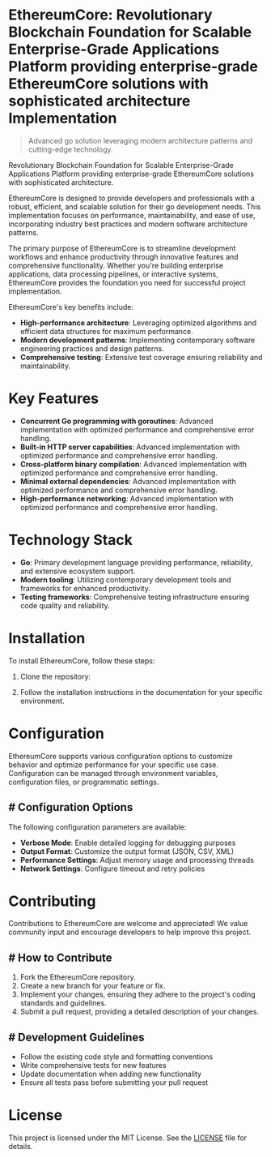 <!-- fallback_EthereumCore_20250802161521_45843 -->

# EthereumCore: Revolutionary Blockchain Foundation for Scalable Enterprise-Grade Applications Platform providing enterprise-grade EthereumCore solutions with sophisticated architecture Implementation
> Advanced go solution leveraging modern architecture patterns and cutting-edge technology.

Revolutionary Blockchain Foundation for Scalable Enterprise-Grade Applications Platform providing enterprise-grade EthereumCore solutions with sophisticated architecture.

EthereumCore is designed to provide developers and professionals with a robust, efficient, and scalable solution for their go development needs. This implementation focuses on performance, maintainability, and ease of use, incorporating industry best practices and modern software architecture patterns.

The primary purpose of EthereumCore is to streamline development workflows and enhance productivity through innovative features and comprehensive functionality. Whether you're building enterprise applications, data processing pipelines, or interactive systems, EthereumCore provides the foundation you need for successful project implementation.

EthereumCore's key benefits include:

* **High-performance architecture**: Leveraging optimized algorithms and efficient data structures for maximum performance.
* **Modern development patterns**: Implementing contemporary software engineering practices and design patterns.
* **Comprehensive testing**: Extensive test coverage ensuring reliability and maintainability.

# Key Features

* **Concurrent Go programming with goroutines**: Advanced implementation with optimized performance and comprehensive error handling.
* **Built-in HTTP server capabilities**: Advanced implementation with optimized performance and comprehensive error handling.
* **Cross-platform binary compilation**: Advanced implementation with optimized performance and comprehensive error handling.
* **Minimal external dependencies**: Advanced implementation with optimized performance and comprehensive error handling.
* **High-performance networking**: Advanced implementation with optimized performance and comprehensive error handling.

# Technology Stack

* **Go**: Primary development language providing performance, reliability, and extensive ecosystem support.
* **Modern tooling**: Utilizing contemporary development tools and frameworks for enhanced productivity.
* **Testing frameworks**: Comprehensive testing infrastructure ensuring code quality and reliability.

# Installation

To install EthereumCore, follow these steps:

1. Clone the repository:


2. Follow the installation instructions in the documentation for your specific environment.

# Configuration

EthereumCore supports various configuration options to customize behavior and optimize performance for your specific use case. Configuration can be managed through environment variables, configuration files, or programmatic settings.

## # Configuration Options

The following configuration parameters are available:

* **Verbose Mode**: Enable detailed logging for debugging purposes
* **Output Format**: Customize the output format (JSON, CSV, XML)
* **Performance Settings**: Adjust memory usage and processing threads
* **Network Settings**: Configure timeout and retry policies

# Contributing

Contributions to EthereumCore are welcome and appreciated! We value community input and encourage developers to help improve this project.

## # How to Contribute

1. Fork the EthereumCore repository.
2. Create a new branch for your feature or fix.
3. Implement your changes, ensuring they adhere to the project's coding standards and guidelines.
4. Submit a pull request, providing a detailed description of your changes.

## # Development Guidelines

* Follow the existing code style and formatting conventions
* Write comprehensive tests for new features
* Update documentation when adding new functionality
* Ensure all tests pass before submitting your pull request

# License

This project is licensed under the MIT License. See the [LICENSE](https://github.com/uhsr/EthereumCore/blob/main/LICENSE) file for details.
